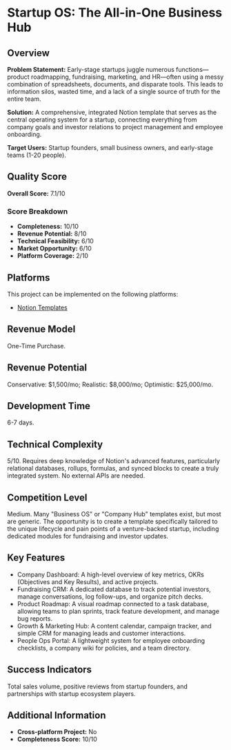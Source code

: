 # Startup OS: The All-in-One Business Hub

## Overview
**Problem Statement:** Early-stage startups juggle numerous functions—product roadmapping, fundraising, marketing, and HR—often using a messy combination of spreadsheets, documents, and disparate tools. This leads to information silos, wasted time, and a lack of a single source of truth for the entire team.

**Solution:** A comprehensive, integrated Notion template that serves as the central operating system for a startup, connecting everything from company goals and investor relations to project management and employee onboarding.

**Target Users:** Startup founders, small business owners, and early-stage teams (1-20 people).

## Quality Score
**Overall Score:** 7.1/10

### Score Breakdown
- **Completeness:** 10/10
- **Revenue Potential:** 8/10
- **Technical Feasibility:** 6/10
- **Market Opportunity:** 6/10
- **Platform Coverage:** 2/10

## Platforms
This project can be implemented on the following platforms:
- [Notion Templates](./platforms/notion-templates/)

## Revenue Model
One-Time Purchase.

## Revenue Potential
Conservative: $1,500/mo; Realistic: $8,000/mo; Optimistic: $25,000/mo.

## Development Time
6-7 days.

## Technical Complexity
5/10. Requires deep knowledge of Notion's advanced features, particularly relational databases, rollups, formulas, and synced blocks to create a truly integrated system. No external APIs are needed.

## Competition Level
Medium. Many "Business OS" or "Company Hub" templates exist, but most are generic. The opportunity is to create a template specifically tailored to the unique lifecycle and pain points of a venture-backed startup, including dedicated modules for fundraising and investor updates.

## Key Features
- Company Dashboard: A high-level overview of key metrics, OKRs (Objectives and Key Results), and active projects.
- Fundraising CRM: A dedicated database to track potential investors, manage conversations, log follow-ups, and organize pitch decks.
- Product Roadmap: A visual roadmap connected to a task database, allowing teams to plan sprints, track feature development, and manage bug reports.
- Growth & Marketing Hub: A content calendar, campaign tracker, and simple CRM for managing leads and customer interactions.
- People Ops Portal: A lightweight system for employee onboarding checklists, a company wiki for policies, and a team directory.

## Success Indicators
Total sales volume, positive reviews from startup founders, and partnerships with startup ecosystem players.

## Additional Information
- **Cross-platform Project:** No
- **Completeness Score:** 10/10
